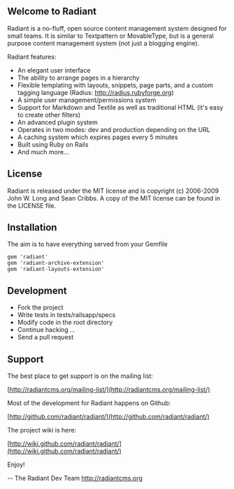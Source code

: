 ## Welcome to Radiant

Radiant is a no-fluff, open source content management system designed for
small teams. It is similar to Textpattern or MovableType, but is a general
purpose content management system (not just a blogging engine).

Radiant features:

* An elegant user interface
* The ability to arrange pages in a hierarchy
* Flexible templating with layouts, snippets, page parts, and a custom tagging
  language (Radius: http://radius.rubyforge.org)
* A simple user management/permissions system
* Support for Markdown and Textile as well as traditional HTML (it's easy to
  create other filters)
* An advanced plugin system
* Operates in two modes: dev and production depending on the URL
* A caching system which expires pages every 5 minutes
* Built using Ruby on Rails
* And much more...

## License

Radiant is released under the MIT license and is copyright (c) 2006-2009
John W. Long and Sean Cribbs. A copy of the MIT license can be found in the
LICENSE file.

## Installation

The aim is to have everything served from your Gemfile 

    gem 'radiant'
    gem 'radiant-archive-extension'
    gem 'radiant-layouts-extension'

## Development

* Fork the project
* Write tests in tests/railsapp/specs
* Modify code in the root directory
* Continue hacking ...
* Send a pull request

## Support

The best place to get support is on the mailing list:

  [http://radiantcms.org/mailing-list/](http://radiantcms.org/mailing-list/)

Most of the development for Radiant happens on Github:

  [http://github.com/radiant/radiant/](http://github.com/radiant/radiant/)

The project wiki is here:

  [http://wiki.github.com/radiant/radiant/](http://wiki.github.com/radiant/radiant/)

Enjoy!

--
The Radiant Dev Team
http://radiantcms.org